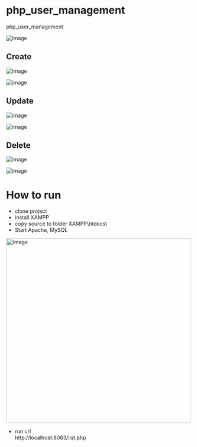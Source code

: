 # php_user_management
php_user_management

![image](https://github.com/user-attachments/assets/ad0ef509-2706-4a4a-9fa2-fd67a68fc6a3)

## Create  
![image](https://github.com/user-attachments/assets/1f2073ae-02a9-4bbc-90fc-fd10840ae707)

![image](https://github.com/user-attachments/assets/65ef1181-b457-4c48-9c21-06aa1a4a5779)


## Update  

![image](https://github.com/user-attachments/assets/2ba7cd42-ad0e-4d92-93e9-7382f3a71ca4)

![image](https://github.com/user-attachments/assets/b92ef7d3-235c-4b52-a6f4-2d17c6634031)

## Delete  
![image](https://github.com/user-attachments/assets/63b2f876-7d71-4eff-9cb6-edbe550b3933)

![image](https://github.com/user-attachments/assets/f8138569-44e5-4507-9391-68b191732785)

# How to run

- clone project
- install XAMPP
- copy source to folder XAMPP\htdocs\
- Start Apache, MySQL

<img width="500" alt="image" src="https://github.com/user-attachments/assets/88478b9b-b558-4148-8c9c-4c905f174c1c" />

- run url  
http://localhost:8083/list.php

